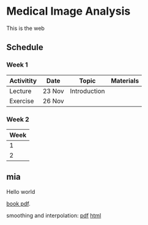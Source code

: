 # Medical Image Analysis

This is the web

## Schedule
### Week 1
|  Activitity | Date | Topic | Materials |
| --- | --- | --- | --- |
| Lecture | 23 Nov | Introduction | |
| Exercise | 26 Nov |             | |

### Week 2

| Week |
| --- |
| 1 | 
| 2 |

## mia

Hello world

[book pdf](./book/mia.pdf).

smoothing and interpolation: [pdf](./lecture_slides/smoothing_and_interpolation/smoothing_and_interpolation.pdf) [html](./lecture_slides/smoothing_and_interpolation/html/index.html)
